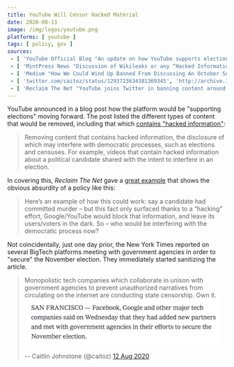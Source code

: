 ```yaml
---
title: YouTube Will Censor Hacked Material
date: 2020-08-13
image: /img/logos/youtube.png
platforms: [ youtube ]
tags: [ policy, gov ]
sources:
 - [ 'YouTube Official Blog "An update on how YouTube supports elections" by Leslie Miller (13 Aug 2020)', 'http://archive.is/Yfqg9' ]
 - [ 'MintPress News "Discussion of Wikileaks or any “Hacked Information” Banned Under New YouTube Rules" by Alan Macleod (14 Aug 2020)', 'http://archive.is/IyH3V' ]
 - [ 'Medium "How We Could Wind Up Banned From Discussing An October Surprise On Social Media This Election" by Caitlin Johnstone (15 Aug 2020)', 'http://archive.is/6sUYN' ]
 - [ 'twitter.com/caitoz/status/1293723634381369345', 'http://archive.is/hlU0g' ]
 - [ 'Reclaim The Net "YouTube joins Twitter in banning content around "hacked" material in the run up to the election" by Didi Rankovic (17 Aug 2020)', 'http://archive.is/Ow4CD' ]
---
```


YouTube announced in a blog post how the platform would be "supporting
elections" moving forward. The post listed the different types of content that
would be removed, including that which [contains "hacked
information"](http://archive.is/Yfqg9#selection-1153.0-1153.279):
> Removing content that contains hacked information, the disclosure of which
> may interfere with democratic processes, such as elections and censuses. For
> example, videos that contain hacked information about a political candidate
> shared with the intent to interfere in an election.

In covering this, _Reclaim The Net_ gave a [great
example](http://archive.is/Ow4CD#selection-425.0-425.286) that shows the
obvious absurdity of a policy like this:
> Here’s an example of how this could work: say a candidate had committed
> murder – but this fact only surfaced thanks to a “hacking” effort,
> Google/YouTube would block that information, and leave its users/voters in
> the dark. So – who would be interfering with the democratic process now?

Not coincidentally, just one day prior, the New York Times reported on several
BigTech platforms meeting with government agencies in order to "secure" the
November election. They immediately started sanitizing the article.
> Monopolistic tech companies which collaborate in unison with government
> agencies to prevent unauthorized narratives from circulating on the internet
> are conducting state censorship. Own it.
> ![](caitoz-1293723634381369345.png)
>
> -- Caitlin Johnstone (@caitoz) [12 Aug 2020](http://archive.is/hlU0g)
